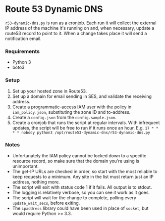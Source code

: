 # Route 53 Dynamic DNS

`r53-dynamic-dns.py` is run as a cronjob. Each run it will collect the external IP address of the machine it's running on and, when necessary, update a route53 record to point to it. When a change takes place it will send a notification email.

### Requirements
* Python 3
* boto3

### Setup
1. Set up your hosted zone in Route53.
2. Set up a domain for email sending in SES, and validate the receiving address.
3. Create a programmatic-access IAM user with the policy in `iam_policy.json`, substituting the zone ID and to-address.
4. Create a `config.json` from the `config.sample.json`.
5. Create a cronjob that runs the script at regular intervals. With infrequent updates, the script will be free to run if it runs once an hour. E.g. `17 * * * * nobody python3 /opt/route53-dynamic-dns/r53-dynamic-dns.py`

### Notes
* Unfortunately the IAM policy cannot be locked down to a specific resource record, so make sure that the domain you're using is unimportant.
* The get-IP URLs are checked in order, so start with the most reliable to keep requests to a minimum. Any site in the list must return just an IP address, nothing more.
* The script will exit with status code 1 if it fails. All output is to stdout.
* The logging is relatively verbose, so you can see it work as it goes.
* The script will wait for the change to complete, polling every `update_wait_secs`, before exiting.
* The `ipaddress` library could have been used in place of `socket`, but would require Python >= 3.3.
